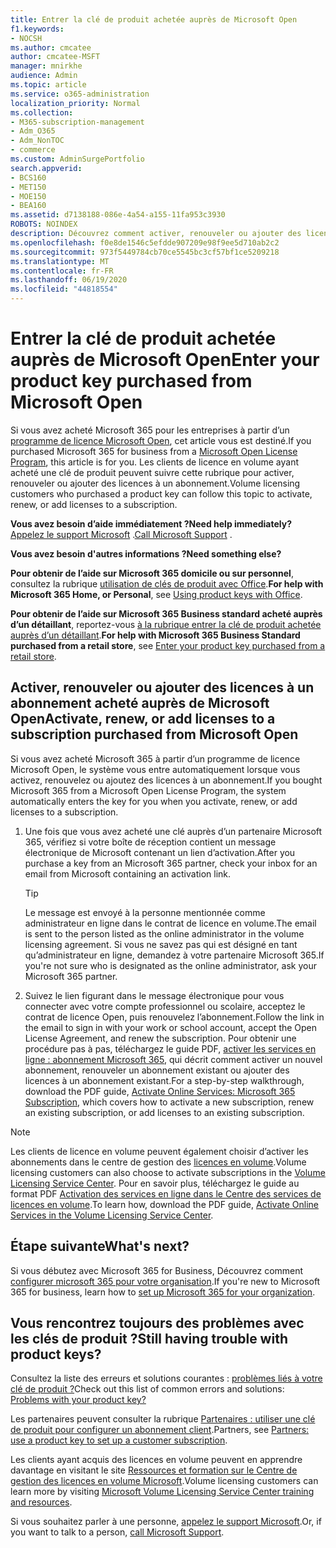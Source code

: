 ```yaml
---
title: Entrer la clé de produit achetée auprès de Microsoft Open
f1.keywords:
- NOCSH
ms.author: cmcatee
author: cmcatee-MSFT
manager: mnirkhe
audience: Admin
ms.topic: article
ms.service: o365-administration
localization_priority: Normal
ms.collection:
- M365-subscription-management
- Adm_O365
- Adm_NonTOC
- commerce
ms.custom: AdminSurgePortfolio
search.appverid:
- BCS160
- MET150
- MOE150
- BEA160
ms.assetid: d7138188-086e-4a54-a155-11fa953c3930
ROBOTS: NOINDEX
description: Découvrez comment activer, renouveler ou ajouter des licences à un abonnement Microsoft 365 pour les entreprises.
ms.openlocfilehash: f0e8de1546c5efdde907209e98f9ee5d710ab2c2
ms.sourcegitcommit: 973f5449784cb70ce5545bc3cf57bf1ce5209218
ms.translationtype: MT
ms.contentlocale: fr-FR
ms.lasthandoff: 06/19/2020
ms.locfileid: "44818554"
---
```

# <a name="enter-your-product-key-purchased-from-microsoft-open"></a><span data-ttu-id="db7ce-103">Entrer la clé de produit achetée auprès de Microsoft Open</span><span class="sxs-lookup"><span data-stu-id="db7ce-103">Enter your product key purchased from Microsoft Open</span></span>

<span data-ttu-id="db7ce-104">Si vous avez acheté Microsoft 365 pour les entreprises à partir d’un [programme de licence Microsoft Open](https://go.microsoft.com/fwlink/p/?LinkID=613298), cet article vous est destiné.</span><span class="sxs-lookup"><span data-stu-id="db7ce-104">If you purchased Microsoft 365 for business from a [Microsoft Open License Program](https://go.microsoft.com/fwlink/p/?LinkID=613298), this article is for you.</span></span> <span data-ttu-id="db7ce-105">Les clients de licence en volume ayant acheté une clé de produit peuvent suivre cette rubrique pour activer, renouveler ou ajouter des licences à un abonnement.</span><span class="sxs-lookup"><span data-stu-id="db7ce-105">Volume licensing customers who purchased a product key can follow this topic to activate, renew, or add licenses to a subscription.</span></span>
  
 <span data-ttu-id="db7ce-106">**Vous avez besoin d’aide immédiatement ?**</span><span class="sxs-lookup"><span data-stu-id="db7ce-106">**Need help immediately?**</span></span> <span data-ttu-id="db7ce-107">[Appelez le support Microsoft](../admin/contact-support-for-business-products.md) .</span><span class="sxs-lookup"><span data-stu-id="db7ce-107">[Call Microsoft Support](../admin/contact-support-for-business-products.md) .</span></span> 
  
 <span data-ttu-id="db7ce-108">**Vous avez besoin d'autres informations ?**</span><span class="sxs-lookup"><span data-stu-id="db7ce-108">**Need something else?**</span></span>
 
 <span data-ttu-id="db7ce-109">**Pour obtenir de l’aide sur Microsoft 365 domicile ou sur personnel**, consultez la rubrique [utilisation de clés de produit avec Office](https://support.microsoft.com/office/12a5763a-d45c-4685-8c95-a44500213759.aspx).</span><span class="sxs-lookup"><span data-stu-id="db7ce-109">**For help with Microsoft 365 Home, or Personal**, see [Using product keys with Office](https://support.microsoft.com/office/12a5763a-d45c-4685-8c95-a44500213759.aspx).</span></span>
  
 <span data-ttu-id="db7ce-110">**Pour obtenir de l’aide sur Microsoft 365 Business standard acheté auprès d’un détaillant**, reportez-vous [à la rubrique entrer la clé de produit achetée auprès d’un détaillant](enter-your-product-key.md).</span><span class="sxs-lookup"><span data-stu-id="db7ce-110">**For help with Microsoft 365 Business Standard purchased from a retail store**, see [Enter your product key purchased from a retail store](enter-your-product-key.md).</span></span> 
  
## <a name="activate-renew-or-add-licenses-to-a-subscription-purchased-from-microsoft-open"></a><span data-ttu-id="db7ce-111">Activer, renouveler ou ajouter des licences à un abonnement acheté auprès de Microsoft Open</span><span class="sxs-lookup"><span data-stu-id="db7ce-111">Activate, renew, or add licenses to a subscription purchased from Microsoft Open</span></span>

<span data-ttu-id="db7ce-112">Si vous avez acheté Microsoft 365 à partir d’un programme de licence Microsoft Open, le système vous entre automatiquement lorsque vous activez, renouvelez ou ajoutez des licences à un abonnement.</span><span class="sxs-lookup"><span data-stu-id="db7ce-112">If you bought Microsoft 365 from a Microsoft Open License Program, the system automatically enters the key for you when you activate, renew, or add licenses to a subscription.</span></span>
  
1. <span data-ttu-id="db7ce-113">Une fois que vous avez acheté une clé auprès d’un partenaire Microsoft 365, vérifiez si votre boîte de réception contient un message électronique de Microsoft contenant un lien d’activation.</span><span class="sxs-lookup"><span data-stu-id="db7ce-113">After you purchase a key from an Microsoft 365 partner, check your inbox for an email from Microsoft containing an activation link.</span></span>
    
    > [!TIP]
    >  <span data-ttu-id="db7ce-114">Le message est envoyé à la personne mentionnée comme administrateur en ligne dans le contrat de licence en volume.</span><span class="sxs-lookup"><span data-stu-id="db7ce-114">The email is sent to the person listed as the online administrator in the volume licensing agreement.</span></span> <span data-ttu-id="db7ce-115">Si vous ne savez pas qui est désigné en tant qu’administrateur en ligne, demandez à votre partenaire Microsoft 365.</span><span class="sxs-lookup"><span data-stu-id="db7ce-115">If you're not sure who is designated as the online administrator, ask your Microsoft 365 partner.</span></span> 
  
2. <span data-ttu-id="db7ce-116">Suivez le lien figurant dans le message électronique pour vous connecter avec votre compte professionnel ou scolaire, acceptez le contrat de licence Open, puis renouvelez l’abonnement.</span><span class="sxs-lookup"><span data-stu-id="db7ce-116">Follow the link in the email to sign in with your work or school account, accept the Open License Agreement, and renew the subscription.</span></span> <span data-ttu-id="db7ce-117">Pour obtenir une procédure pas à pas, téléchargez le guide PDF, [activer les services en ligne : abonnement Microsoft 365](https://go.microsoft.com/fwlink/p/?LinkId=618100), qui décrit comment activer un nouvel abonnement, renouveler un abonnement existant ou ajouter des licences à un abonnement existant.</span><span class="sxs-lookup"><span data-stu-id="db7ce-117">For a step-by-step walkthrough, download the PDF guide, [Activate Online Services: Microsoft 365 Subscription](https://go.microsoft.com/fwlink/p/?LinkId=618100), which covers how to activate a new subscription, renew an existing subscription, or add licenses to an existing subscription.</span></span>
    
> [!NOTE]
> <span data-ttu-id="db7ce-118">Les clients de licence en volume peuvent également choisir d’activer les abonnements dans le centre de gestion des [licences en volume](https://go.microsoft.com/fwlink/p/?LinkID=282016).</span><span class="sxs-lookup"><span data-stu-id="db7ce-118">Volume licensing customers can also choose to activate subscriptions in the [Volume Licensing Service Center](https://go.microsoft.com/fwlink/p/?LinkID=282016).</span></span> <span data-ttu-id="db7ce-119">Pour en savoir plus, téléchargez le guide au format PDF [Activation des services en ligne dans le Centre des services de licences en volume](https://go.microsoft.com/fwlink/p/?LinkId=618096).</span><span class="sxs-lookup"><span data-stu-id="db7ce-119">To learn how, download the PDF guide, [Activate Online Services in the Volume Licensing Service Center](https://go.microsoft.com/fwlink/p/?LinkId=618096).</span></span> 
  
## <a name="whats-next"></a><span data-ttu-id="db7ce-120">Étape suivante</span><span class="sxs-lookup"><span data-stu-id="db7ce-120">What's next?</span></span>

<span data-ttu-id="db7ce-121">Si vous débutez avec Microsoft 365 for Business, Découvrez comment [configurer microsoft 365 pour votre organisation](../admin/setup/setup.md).</span><span class="sxs-lookup"><span data-stu-id="db7ce-121">If you're new to Microsoft 365 for business, learn how to [set up Microsoft 365 for your organization](../admin/setup/setup.md).</span></span>
  
## <a name="still-having-trouble-with-product-keys"></a><span data-ttu-id="db7ce-122">Vous rencontrez toujours des problèmes avec les clés de produit ?</span><span class="sxs-lookup"><span data-stu-id="db7ce-122">Still having trouble with product keys?</span></span>

<span data-ttu-id="db7ce-123">Consultez la liste des erreurs et solutions courantes : [problèmes liés à votre clé de produit ?](product-key-errors-and-solutions.md)</span><span class="sxs-lookup"><span data-stu-id="db7ce-123">Check out this list of common errors and solutions: [Problems with your product key?](product-key-errors-and-solutions.md)</span></span>
  
<span data-ttu-id="db7ce-124">Les partenaires peuvent consulter la rubrique [Partenaires : utiliser une clé de produit pour configurer un abonnement client](https://support.microsoft.com/office/cf22c50f-95c9-4fa2-b959-c264de256d40).</span><span class="sxs-lookup"><span data-stu-id="db7ce-124">Partners, see [Partners: use a product key to set up a customer subscription](https://support.microsoft.com/office/cf22c50f-95c9-4fa2-b959-c264de256d40).</span></span>
  
<span data-ttu-id="db7ce-125">Les clients ayant acquis des licences en volume peuvent en apprendre davantage en visitant le site [Ressources et formation sur le Centre de gestion des licences en volume Microsoft](https://go.microsoft.com/fwlink/p/?LinkId=618103).</span><span class="sxs-lookup"><span data-stu-id="db7ce-125">Volume licensing customers can learn more by visiting [Microsoft Volume Licensing Service Center training and resources](https://go.microsoft.com/fwlink/p/?LinkId=618103).</span></span>
  
<span data-ttu-id="db7ce-126">Si vous souhaitez parler à une personne, [appelez le support Microsoft](../admin/contact-support-for-business-products.md).</span><span class="sxs-lookup"><span data-stu-id="db7ce-126">Or, if you want to talk to a person, [call Microsoft Support](../admin/contact-support-for-business-products.md).</span></span>
